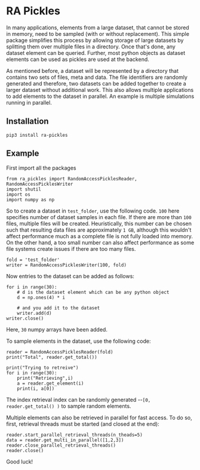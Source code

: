 # RA Pickles
In many applications, elements from a large dataset, that cannot be stored in memory, need
to be sampled (with or without replacement). This simple package simplifies this process
by allowing storage of large datasets by splitting them over multiple files in a directory.
Once that's done, any dataset element can be queried. Further, most python objects as dataset elements can be used as pickles are used at the backend.


As mentioned before, a dataset will be represented by a directory that contains
two sets of files, meta and data. The file identifiers are randomly generated and therefore,
two datasets can be added together to create a larger dataset without additional work.
This also allows multiple applications to add elements to the dataset in parallel. An example
is multiple simulations running in parallel.

## Installation
`pip3 install ra-pickles`

## Example
First import all the packages
```
from ra_pickles import RandomAccessPicklesReader, RandomAccessPicklesWriter
import shutil
import os
import numpy as np
```

So to create a dataset in `test_folder`, use the following code. `100` here
specifies number of dataset samples in each file. If there are more than `100`
files, multiple files will be created. Heuristically, this number can be chosen
such that resulting data files are approximately `1 GB`, although this wouldn't
affect performance much as a complete file is not fully loaded into memory. 
On the other hand, a too small number can also affect performance as some file
systems create issues if there are too many files.
```
fold = 'test_folder'
writer = RandomAccessPicklesWriter(100, fold)
```

Now entries to the dataset can be added as follows:
```
for i in range(30):
    # d is the dataset element which can be any python object
    d = np.ones(4) * i
    
    # and you add it to the dataset
    writer.add(d)
writer.close()
```
Here, `30` numpy arrays have been added. 

To sample elements in the dataset, use the following code:
```
reader = RandomAccessPicklesReader(fold)
print("Total", reader.get_total())

print("Trying to retreive")
for i in range(30):
    print("Retrieving",i)
    a = reader.get_element(i)
    print(i, a[0])
```
The index retrieval index can be randomly generated --`[0, reader.get_total() )`
to sample random elements.

Multiple elements can also be retrieved in parallel for fast access. To do so, first,
retrieval threads must be started (and closed at the end):
```
reader.start_parallel_retrieval_threads(n_theads=5)
data = reader.get_multi_in_parallel([1,2,3])
reader.close_parallel_retrieval_threads()
reader.close()
```

Good luck!


